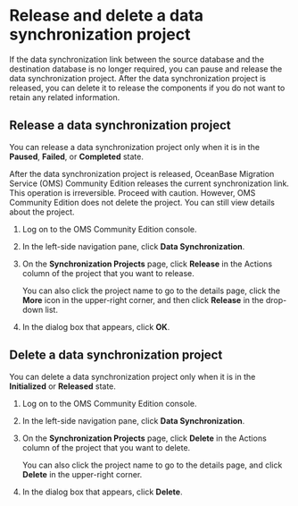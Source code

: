 # Release and delete a data synchronization project 

If the data synchronization link between the source database and the destination database is no longer required, you can pause and release the data synchronization project. After the data synchronization project is released, you can delete it to release the components if you do not want to retain any related information. 

## Release a data synchronization project 

You can release a data synchronization project only when it is in the **Paused**, **Failed**, or **Completed** state. 

After the data synchronization project is released, OceanBase Migration Service (OMS) Community Edition releases the current synchronization link. This operation is irreversible. Proceed with caution. However, OMS Community Edition does not delete the project. You can still view details about the project. 

1. Log on to the OMS Community Edition console.

2. In the left-side navigation pane, click **Data Synchronization**.

3. On the **Synchronization Projects** page, click **Release** in the Actions column of the project that you want to release. 

   You can also click the project name to go to the details page, click the **More** icon in the upper-right corner, and then click **Release** in the drop-down list.

4. In the dialog box that appears, click **OK**.

## Delete a data synchronization project 

You can delete a data synchronization project only when it is in the **Initialized** or **Released** state. 

1. Log on to the OMS Community Edition console.

2. In the left-side navigation pane, click **Data Synchronization**.

3. On the **Synchronization Projects** page, click **Delete** in the Actions column of the project that you want to delete. 

   You can also click the project name to go to the details page, and click **Delete** in the upper-right corner.

4. In the dialog box that appears, click **Delete**.
